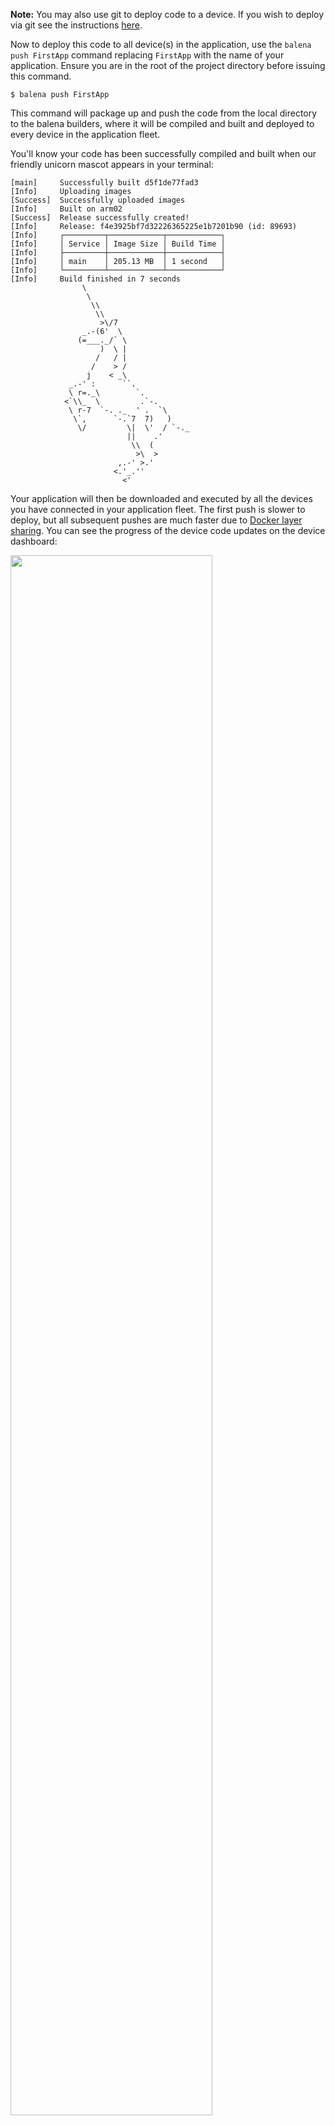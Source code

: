 __Note:__ You may also use git to deploy code to a device. If you wish to deploy via git see the instructions [here][gitdocs].

Now to deploy this code to all device(s) in the application, use the `balena push FirstApp` command replacing `FirstApp` with the name of your application. Ensure you are in the root of the project directory before issuing this command.

```shell
$ balena push FirstApp
```

This command will package up and push the code from the local directory to the balena builders, where it will be compiled and built and  deployed to every device in the application fleet.

You'll know your code has been successfully compiled and built when our
friendly unicorn mascot appears in your terminal:

```shell
[main]     Successfully built d5f1de77fad3
[Info]     Uploading images
[Success]  Successfully uploaded images
[Info]     Built on arm02
[Success]  Release successfully created!
[Info]     Release: f4e3925bf7d32226365225e1b7201b90 (id: 89693)
[Info]     ┌─────────┬────────────┬────────────┐
[Info]     │ Service │ Image Size │ Build Time │
[Info]     ├─────────┼────────────┼────────────┤
[Info]     │ main    │ 205.13 MB  │ 1 second   │
[Info]     └─────────┴────────────┴────────────┘
[Info]     Build finished in 7 seconds
			    \
			     \
			      \\
			       \\
			        >\/7
			    _.-(6'  \
			   (=___._/` \
			        )  \ |
			       /   / |
			      /    > /
			     j    < _\
			 _.-' :      ``.
			 \ r=._\        `.
			<`\\_  \         .`-.
			 \ r-7  `-. ._  ' .  `\
			  \`,      `-.`7  7)   )
			   \/         \|  \'  / `-._
			              ||    .'
			               \\  (
			                >\  >
			            ,.-' >.'
			           <.'_.''
			             <'
```

Your application will then be downloaded and executed by all the devices you have connected in your application fleet. The first push is slower to deploy, but all subsequent pushes are much faster due to [Docker layer sharing][dockerLayerDocs]. You can see the progress of the device code updates on the device dashboard:

<img src="/img/common/device/download-progress.png" width="80%">

[dockerLayerDocs]:https://docs.docker.com/engine/userguide/storagedriver/imagesandcontainers/
[gitdocs]:/learn/deploy/deployment/#git-push
